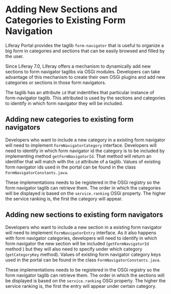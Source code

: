 # Adding New Sections and Categories to Existing Form Navigation

Liferay Portal provides the taglib `form-navigator` that is useful to organize a
big form in categories and sections that can be easily browsed and filled by the
user.

Since Liferay 7.0, Liferay offers a mechanism to dynamically add new sections to
form navigator taglibs via OSGi modules. Developers can take advantage of this
mechanism to create their own OSGi plugins and add new categories or sections in
those form navigators.

The taglib has an attribute `id` that indentifies that particular instance of
form-navigator taglib. This attributed is used by the sections and categories to
identify in which form navigator they will be included.

## Adding new categories to existing form navigators

Developers who want to include a new category in a existing form navigator will
need to implement `FormNavigatorCategory` interface. Developers will need to
identify in which form navigator id the category is to be included by
implementing method `getFormNavigatorId`. That method will return an identifier
that will match with the `id` attribute of a taglib. Values of existing form
navigator ids used in the portal can be found in the class
`FormNavigatorConstants.java`.

These implementations needs to be registered in the OSGi registry so the form
navigator taglib can retrieve them. The order in which the categories will be
displayed is based on the `service.ranking` OSGi property. The higher the
service ranking is, the first the category will appear.

## Adding new sections to existing form navigators

Developers who want to include a new section in a existing form navigator will
need to implement `FormNavigatorEntry` interface. As it also happens with form
navigator categories, developers will need to identify in which form navigator
the new section will be included (`getFormNavigatorId` method ) but they will
also need to specify under which category (`getCategoryKey` method). Values of
existing form navigator category keys used in the portal can be found in the
class `FormNavigatorConstants.java`.

These implementations needs to be registered in the OSGi registry so the form
navigator taglib can retrieve them. The order in which the sections will be
displayed is based on the `service.ranking` OSGi property. The higher the
service ranking is, the first the entry will appear under certain category.

